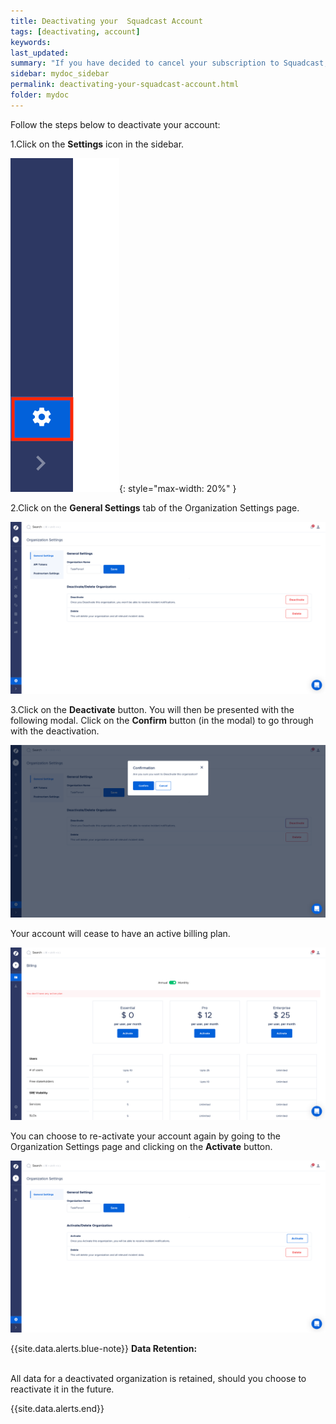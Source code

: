 ```yaml
---
title: Deactivating your  Squadcast Account
tags: [deactivating, account]
keywords: 
last_updated: 
summary: "If you have decided to cancel your subscription to Squadcast, this document will help you understand how to do so"
sidebar: mydoc_sidebar
permalink: deactivating-your-squadcast-account.html
folder: mydoc
---
```


Follow the steps below to deactivate your account:

1.Click on the **Settings** icon in the sidebar.  

![](images/deactivate_1.png){: style="max-width: 20%" }

2.Click on the **General Settings** tab of the Organization Settings page.

![](images/deactivate_2.png)

3.Click on the **Deactivate** button. You will then be presented with the following modal. Click on the **Confirm** button (in the modal) to go through with the deactivation.

![](images/deactivate_3.png)

Your account will cease to have an active billing plan. 

![](images/deactivate_4.png)

You can choose to re-activate your account again by going to the Organization Settings page and clicking on the **Activate** button.

![](images/deactivate_5.png)

{{site.data.alerts.blue-note}}
<b>Data Retention: </b>
<br/><br/><p>All data for a deactivated organization is retained, should you choose to reactivate it in the future.</p>
{{site.data.alerts.end}}
